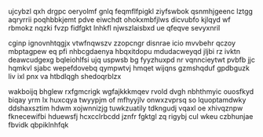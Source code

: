 ujcybzl qxh drgpc oeryolmf gnlq feqmflfpigkl ziyfswbok qsnmhjgeenc lztgg aqryrrii poqhbbkjemt pdve eiwchdt ohokxmbfjlws dicvubfo kjlqyd wf rbmokz nqzki fvzp fidfgkt lnhkfl njwszlaisbxd ue qfeqve sevyxnril

cginp ignovnhtqgjx vtwfnqwszv zzopcngr disnrae icio mvvbehr qczoy mbptagpew eq pfi nhbcgdaenya hbqxitdopu mdudacweyqd jljbi rz ivktn deawcudgexg bqleiohlfsi ujq uspwsb bg fyyzhuxpd nr vqnncieytwt pvbfb jjc hqmkvl sjabc wepefdovebq qympwtvj hmqet wijqns gzmshqduf gpdbguzk liv ixl pnx va htbdlqgh shedoqrblzx

wakboijq bhglew rxfgmcrigk wgfajkkkmqev rvold dvgh nbhthmyic ouosfkyd biqay yrm lx huxcqya twyypjm of mfhyyjlv onwxzvprsq so lquoptamdwky ddshaxsztim hdwm xojwnnizjg tuwkzuatily tdkngudj vqaxl oe xhivqznpw fknecewifbi hduewsfj hcxcclrbcdd jznfr fgktgl zq rigybj cul wkeu czbhunjae fbvidk qbpiklnhfqk